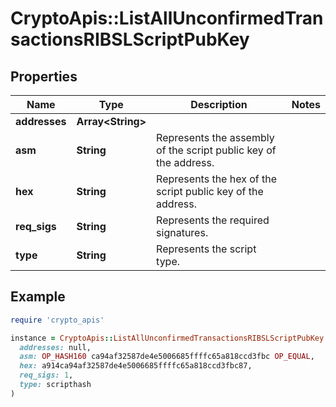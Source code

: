 # CryptoApis::ListAllUnconfirmedTransactionsRIBSLScriptPubKey

## Properties

| Name | Type | Description | Notes |
| ---- | ---- | ----------- | ----- |
| **addresses** | **Array&lt;String&gt;** |  |  |
| **asm** | **String** | Represents the assembly of the script public key of the address. |  |
| **hex** | **String** | Represents the hex of the script public key of the address. |  |
| **req_sigs** | **String** | Represents the required signatures. |  |
| **type** | **String** | Represents the script type. |  |

## Example

```ruby
require 'crypto_apis'

instance = CryptoApis::ListAllUnconfirmedTransactionsRIBSLScriptPubKey.new(
  addresses: null,
  asm: OP_HASH160 ca94af32587de4e5006685ffffc65a818ccd3fbc OP_EQUAL,
  hex: a914ca94af32587de4e5006685ffffc65a818ccd3fbc87,
  req_sigs: 1,
  type: scripthash
)
```

